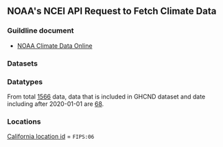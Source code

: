 ## NOAA's NCEI API Request to Fetch Climate Data

### Guildline document
- [NOAA Climate Data Online](https://www.ncdc.noaa.gov/cdo-web/webservices/v2#gettingStarted)

### Datasets

### Datatypes
From total [1566](https://www.ncei.noaa.gov/cdo-web/api/v2/datatypes) data, data that is included in GHCND dataset and date including after 2020-01-01 are [68](https://www.ncei.noaa.gov/cdo-web/api/v2/datatypes?datasetid=GHCND&startdate=2020-01-01&limit=80).

### Locations
[California location id](https://www.ncei.noaa.gov/cdo-web/api/v2/locations?locationcategoryid=ST&offset=5&limit=1) = `FIPS:06`